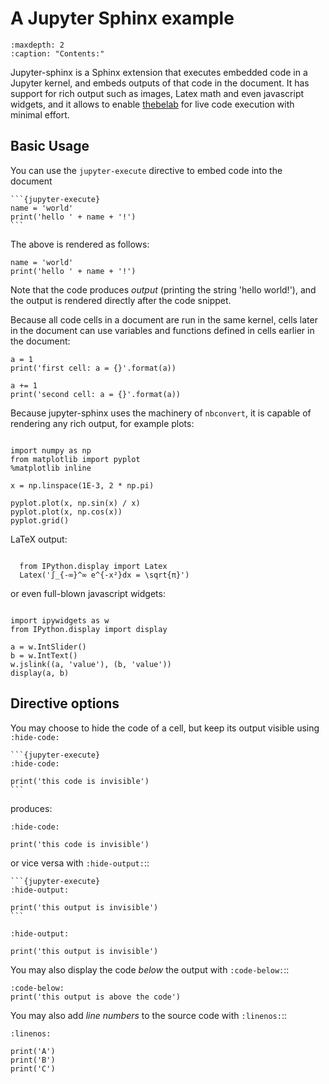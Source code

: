 # A Jupyter Sphinx example

```{toctree}
:maxdepth: 2
:caption: "Contents:"
```

Jupyter-sphinx is a Sphinx extension that executes embedded code in a Jupyter
kernel, and embeds outputs of that code in the document. It has support
for rich output such as images, Latex math and even javascript widgets, and
it allows to enable [thebelab](https://thebelab.readthedocs.io/) for live
code execution with minimal effort.


## Basic Usage

You can use the `jupyter-execute` directive to embed code into the document

````
```{jupyter-execute}
name = 'world'
print('hello ' + name + '!')
```
````

The above is rendered as follows:

```{jupyter-execute}
name = 'world'
print('hello ' + name + '!')
```

Note that the code produces *output* (printing the string 'hello world!'), and the output
is rendered directly after the code snippet.

Because all code cells in a document are run in the same kernel, cells later in the document
can use variables and functions defined in cells earlier in the document:

```{jupyter-execute}
a = 1
print('first cell: a = {}'.format(a))
```
```{jupyter-execute}
a += 1
print('second cell: a = {}'.format(a))
```

Because jupyter-sphinx uses the machinery of `nbconvert`, it is capable of rendering
any rich output, for example plots:

```{jupyter-execute}

import numpy as np
from matplotlib import pyplot
%matplotlib inline

x = np.linspace(1E-3, 2 * np.pi)

pyplot.plot(x, np.sin(x) / x)
pyplot.plot(x, np.cos(x))
pyplot.grid()
```

LaTeX output:

```{jupyter-execute}

  from IPython.display import Latex
  Latex('∫_{-∞}^∞ e^{-x²}dx = \sqrt{π}')
```
or even full-blown javascript widgets:

```{jupyter-execute}

import ipywidgets as w
from IPython.display import display

a = w.IntSlider()
b = w.IntText()
w.jslink((a, 'value'), (b, 'value'))
display(a, b)

```

## Directive options

You may choose to hide the code of a cell, but keep its output visible using `:hide-code:`

````
```{jupyter-execute}
:hide-code:

print('this code is invisible')
```
````

produces:

```{jupyter-execute}
:hide-code:

print('this code is invisible')
```

or vice versa with ``:hide-output:``::

````
```{jupyter-execute}
:hide-output:

print('this output is invisible')
```
````

```{jupyter-execute}
:hide-output:

print('this output is invisible')
```

You may also display the code *below* the output with ``:code-below:``::

```{jupyter-execute}
:code-below:
print('this output is above the code')
```

You may also add *line numbers* to the source code with ``:linenos:``::

```{jupyter-execute}
:linenos:

print('A')
print('B')
print('C')

```
